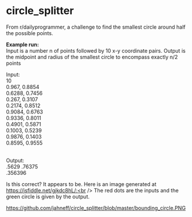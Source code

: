 # circle_splitter
From r/dailyprogrammer, a challenge to find the smallest circle around half the possible points.

**Example run:** <br />
Input is a number n of points followed by 10 x-y coordinate pairs.
Output is the midpoint and radius of the smallest circle to encompass exactly n/2 points

Input: <br /> 
10 <br />
0.967, 0.8854 <br />
0.6288, 0.7456 <br />
0.267, 0.3107 <br />
0.2174, 0.8512 <br />
0.9084, 0.6763 <br />
0.9336, 0.8011 <br />
0.4901, 0.5871 <br />
0.1003, 0.5239 <br />
0.9876, 0.1403 <br />
0.8595, 0.9555 <br /><br />

Output:  <br />
.5629 .76375 <br />
.356396 <br />

Is this correct? It appears to be. Here is an image generated at https://jsfiddle.net/gjkdc8hL/:<br />
The red dots are the inputs and the green circle is given by the output. <br />

https://github.com/jahneff/circle_splitter/blob/master/bounding_circle.PNG
